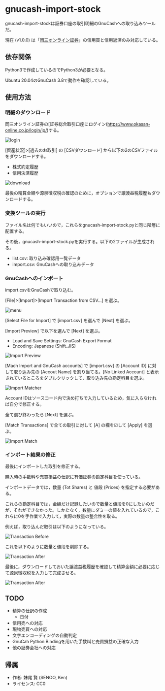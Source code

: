 # gnucash-import-stock

gnucash-import-stockは証券口座の取引明細のGnuCashへの取り込みツールだ。

現在 (v1.0.0) は「[岡三オンライン証券](https://www.okasan-online.co.jp)」の信用買と信用返済のみ対応している。

## 依存関係
Python3で作成しているのでPython3が必要となる。

Ubuntu 20.04のGnuCash 3.8で動作を確認している。

## 使用方法
### 明細のダウンロード
岡三オンライン証券の[証券総合取引口座にログイン(https://www.okasan-online.co.jp/login/jp/)する。

![login](image/okasan-login.jpg)

[資産状況]>[過去のお取引] の [CSVダウンロード] から以下の2のCSVファイルをダウンロードする。

- 株式約定履歴
- 信用決済履歴

![download](image/okasan-download.jpg)

最後の精算金額や源泉徴収税の確認のために，オプションで譲渡益税履歴もダウンロードする。

### 変換ツールの実行
ファイル名は何でもいいので，これらをgnucash-import-stock.pyと同じ階層に配置する。

その後，gnucash-import-stock.pyを実行する。以下の2ファイルが生成される。

- list.csv: 取り込み確認用一覧データ
- import.csv: GnuCashへの取り込みデータ

### GnuCashへのインポート
import.csvをGnuCashで取り込む。

[File]>[Import]>[Import Transaction from CSV...] を選ぶ。

![menu](image/menu-import.jpg)

[Select File for Import] で [import.csv] を選んで [Next] を選ぶ。

[Import Preview] で以下を選んで [Next] を選ぶ。

- Load and Save Settings: GnuCash Export Format
- Encoding: Japanese (Shift_JIS)

![Import Preview](image/import-preview.jpg)

[Mach Import and GnuCash accounts] で [import.csv] の [Account ID] に対して取り込み先の [Accout Name] を割り当てる。[No Linked Account] と表示されているところをダブルクリックして，取り込み先の勘定科目を選ぶ。

![Import Matcher](image/import-matcher.jpg)

Account IDはソースコード内で決め打ちで入力しているため，気に入らなければ自分で修正する。

全て選び終わったら [Next] を選ぶ。

[Match Transactions] で全ての取引に対して [A] の欄を☑して [Apply] を選ぶ。

![Import Match](image/import-match.jpg)

### インポート結果の修正
最後にインポートした取引を修正する。

購入時の手数料や売買損益の仕訳に有価証券の勘定科目を使っている。

インポートデータでは，数量 (Tot Shares) と 値段 (Prices) を指定する必要がある。

これらの勘定科目では，金額だけ記録したいので数量と値段を0にしたいのだが，それができなかった。しかたなく，数量にダミーの値を入れているので，これらに0を手作業で入力して，実際の数量の整合性を取る。

例えば，取り込んだ取引は以下のようになっている。

![Transaction Before](image/transaction-trade-before.jpg)

これを以下のように数量と値段を削除する。

![Transaction After](image/transaction-trade-after.jpg)

最後に，ダウンロードしておいた譲渡益税履歴を確認して精算金額に必要に応じて源泉徴収税を入力して完成させる。

![Transaction After](image/transaction-trade-after.jpg)

## TODO
- 精算の仕訳の作成
  + 日付
- 信用売への対応
- 現物売買への対応
- 文字エンコーディングの自動判定
- GnuCah Python Bindingを用いた手数料と売買損益の正確な入力
- 他の証券会社への対応

## 帰属
- 作者: 妹尾 賢 (SENOO, Ken)
- ライセンス: CC0
